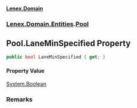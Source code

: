 #### [Lenex.Domain](index.md 'index')
### [Lenex.Domain.Entities](Lenex.Domain.Entities.md 'Lenex.Domain.Entities').[Pool](Lenex.Domain.Entities.Pool.md 'Lenex.Domain.Entities.Pool')

## Pool.LaneMinSpecified Property

```csharp
public bool LaneMinSpecified { get; }
```

#### Property Value
[System.Boolean](https://docs.microsoft.com/en-us/dotnet/api/System.Boolean 'System.Boolean')

### Remarks